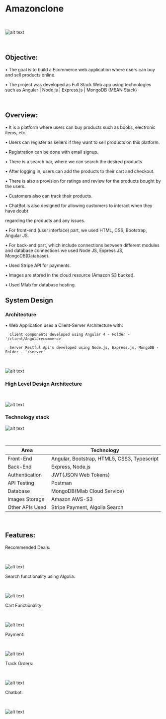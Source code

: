 # Amazonclone                                    


</br>

![alt text](https://github.com/RepakaRamateja/Amazonclone/blob/master/images/homepage.png)

</br>

## Objective:

• The goal is to build a Ecommerce web application where users can buy and sell products online.

• The project was developed as Full Stack Web app using technologies such as Angular | Node.js | Express.js | MongoDB (MEAN Stack)

</br>

## Overview:

• It is a platform  where users can buy products such as books, electronic items, etc.

• Users can register as sellers if they want to sell products on this platform.

• Registration can be done with email signup.

• There is a search bar, where we can search the desired products.

• After logging in, users can add the products to their cart and checkout.

• There is also a provision for ratings and review for the products bought by the users.

• Customers also can track their products.

• ChatBot is also designed for allowing customers to interact when they have doubt

regarding the products and any issues.

• For front-end (user interface) part, we used HTML, CSS, Bootstrap, Angular JS.

• For back-end part, which include connections between different modules and database connections we used Node JS, Express JS, MongoDB(Database).

• Used Stripe API for payments.

• Images are stored in the cloud resource (Amazon S3 bucket).

• Used Mlab for database hosting.


## System Design

### Architecture

• Web Application uses a Client-Server Architecture with:

      Client components developed using Angular 4 - Folder - '/client/Angularecommerce'  

      Server Restful Api's developed using Node.js, Express.js, MongoDB - Folder - '/server'

</br>

![alt text](https://github.com/RepakaRamateja/Amazonclone/blob/master/images/arc.png)

### High Level Design Architecture

</br>

![alt text](https://github.com/RepakaRamateja/Amazonclone/blob/master/images/architecture.png)


### Technology stack

![alt text](https://github.com/RepakaRamateja/Amazonclone/blob/master/images/stack.png )


</br>

<table>
<thead>
<tr>
<th>Area</th>
<th>Technology</th>
</tr>
</thead>
<tbody>
	<tr>
		<td>Front-End</td>
		<td>Angular, Bootstrap, HTML5, CSS3, Typescript</td>
	</tr>
	<tr>
		<td>Back-End</td>
		<td>Express, Node.js</td>
	</tr>
  <tr>
		<td>Authentication</td>
		<td>JWT(JSON Web Tokens)</td>
	</tr>
	<tr>
		<td>API Testing</td>
		<td>Postman</td>
	</tr>
	<tr>
		<td>Database</td>
		<td>MongoDB(Mlab Cloud Service)</td>
	</tr>
  <tr>
		<td>Images Storage</td>
		<td>Amazon AWS-S3</td>
	</tr>
    <tr>
		<td>Other APIs Used</td>
		<td>Stripe Payment, Algolia Search</td>
	</tr>
</tbody>
</table>

</br>

## Features:


Recommended Deals:

</br>

![alt text](https://github.com/RepakaRamateja/Amazonclone/blob/master/images/deals.png)


Search functionality using Algolia:

</br>

![alt text](https://github.com/RepakaRamateja/Amazonclone/blob/master/images/Search.png)


Cart Functionality:

</br>

![alt text](https://github.com/RepakaRamateja/Amazonclone/blob/master/images/cart.png)


Payment:

</br>

![alt text](https://github.com/RepakaRamateja/Amazonclone/blob/master/images/Payment.png)


Track Orders:

</br>


![alt text](https://github.com/RepakaRamateja/Amazonclone/blob/master/images/Orders.png)

Chatbot:

</br>

![alt text](https://github.com/RepakaRamateja/Amazonclone/blob/master/images/Chatbot.png)




